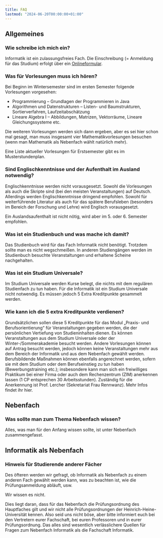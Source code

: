 ```yaml
---
title: FAQ
lastmod: "2024-06-20T00:00:00+01:00"
---
```


## Allgemeines

### Wie schreibe ich mich ein?

Informatik ist ein zulassungsfreies Fach. Die Einschreibung (= Anmeldung für das Studium) erfolgt über ein <a href="https://www.hhu.de/studium/bewerbung-und-einschreibung/bewerbungsportal">Onlineformular</a>.

### Was für Vorlesungen muss ich hören?

Bei Beginn im Wintersemester sind im ersten Semester folgende Vorlesungen vorgesehen:

- Programmierung – Grundlagen der Programmieren in Java
- Algorithmen und Daten­strukturen – Listen- und Baumstrukturen, Sortierverfahren, Laufzeitabschätzung
- Lineare Algebra I – Abbildungen, Matrizen, Vektorräume, Lineare Gleichungssysteme etc.

Die weiteren Vorlesungen werden sich dann ergeben, aber es sei hier schon mal gesagt, man muss insgesamt vier Mathematikvorlesungen besuchen (wenn man Mathematik als Nebenfach wählt natürlich mehr).

Eine Liste aktueller Vorlesungen für Erstsemester gibt es im Musterstundenplan.

### Sind Englischkenntnisse und der Aufenthalt im Ausland notwendig?

Englischkenntnisse werden nicht vorausgesetzt. Sowohl die Vorlesungen als auch die Skripte sind (bei den meisten Veranstaltungen) auf Deutsch. Allerdings werden Englischkenntnisse dringend empfohlen. Sowohl für weiterführende Literatur als auch für das spätere Berufsleben (besonders im Bereich der Forschung und Lehre) wird Englisch vorausgesetzt.

Ein Auslandsaufenthalt ist nicht nötig, wird aber im 5. oder 6. Semester empfohlen.

### Was ist ein Studienbuch und was mache ich damit?

Das Studienbuch wird für das Fach Informatik nicht benötigt. Trotzdem sollte man es nicht wegschmeißen. In anderen Studiengängen werden im Studienbuch besuchte Veranstaltungen und erhaltene Scheine nachgehalten.

### Was ist ein Studium Universale?

Im Studium Universale werden Kurse belegt, die nichts mit dem regulären Studienfach zu tun haben. Für die Informatik ist ein Studium Universale nicht notwendig. Es müssen jedoch 5 Extra Kreditpunkte gesammelt werden.

### Wie kann ich die 5 extra Kreditpunkte verdienen?

Grundsätzlichen sollen diese 5 Kreditpunkte für das Modul „Praxis- und Berufsorientierung“ für Veranstaltungen gegeben werden, die der persönlichen Vertiefung von Studieninhalten dienen. Es können Veranstaltungen aus dem Studium Universale oder der Winter-/Sommerakademie besucht werden. Andere Vorlesungen können auf Antrag besucht werden, jedoch können keine Veranstaltungen mehr aus dem Bereich der Informatik und aus dem Nebenfach gewählt werden. Berufsbildende Maßnahmen können ebenfalls angerechnet werden, sofern sie mit dem Studium oder dem Berufseinstieg zu tun haben (Bewerbungstraining etc.); insbesondere kann man sich ein freiwilliges Praktikum bei einer Firma oder auch dem Rechenzentrum (ZIM) anerkennen lassen (1 CP entsprechen 30 Arbeitsstunden). Zuständig für die Anerkennung ist Prof. Lercher (Sekretariat Frau Rennwanz). Mehr Infos findet ihr hier.

## Nebenfach

### Was sollte man zum Thema Nebenfach wissen?

Alles, was man für den Anfang wissen sollte, ist unter Nebenfach zusammengefasst.

## Informatik als Nebenfach

### Hinweis für Studierende anderer Fächer

Des öfteren werden wir gefragt, ob Informatik als Nebenfach zu einem anderen Fach gewählt werden kann, was zu beachten ist, wie die Prüfungsanmeldung abläuft, usw.

Wir wissen es nicht.

Dies liegt daran, dass für das Nebenfach die Prüfungsordnung des Hauptfaches gilt und wir nicht alle Prüfungsordnungen der Heinrich-Heine-Universität kennen. Also seid uns nicht böse, aber bitte informiert euch bei den Vertretern eurer Fachschaft, bei euren Professoren und in eurer Prüfungsordnung. Das alles sind wesentlich verlässlichere Quellen für Fragen zum Nebenfach Informatik als die Fachschaft Informatik.
